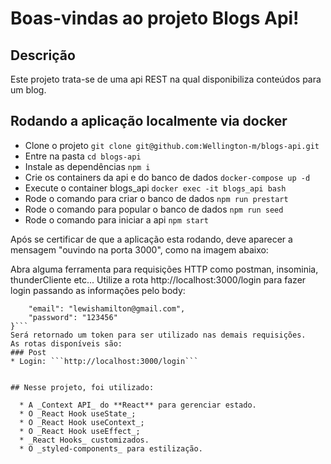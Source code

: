 # Boas-vindas ao projeto Blogs Api!


## Descrição
Este projeto trata-se de uma api REST na qual disponibiliza conteúdos para um blog.


## Rodando a aplicação localmente via docker
* Clone o projeto ```git clone git@github.com:Wellington-m/blogs-api.git```
* Entre na pasta ```cd blogs-api```
* Instale as dependências ```npm i```
* Crie os containers da api e do banco de dados ```docker-compose up -d```
* Execute o container blogs_api ```docker exec -it blogs_api bash```
* Rode o comando para criar o banco de dados ```npm run prestart```
* Rode o comando para popular o banco de dados ```npm run seed```
* Rode o comando para iniciar a api ```npm start```

Após se certificar de que a aplicação esta rodando, deve aparecer a mensagem "ouvindo na porta 3000", como na imagem abaixo:

Abra alguma ferramenta para requisições HTTP como postman, insominia, thunderCliente etc...
Utilize a rota http://localhost:3000/login para fazer login passando as informações pelo body:
```{
 	"email": "lewishamilton@gmail.com",
 	"password": "123456"
}```
Será retornado um token para ser utilizado nas demais requisições.
As rotas disponíveis são:
### Post
* Login: ```http://localhost:3000/login```


## Nesse projeto, foi utilizado:

  * A _Context API_ do **React** para gerenciar estado.
  * O _React Hook useState_;
  * O _React Hook useContext_;
  * O _React Hook useEffect_;
  * _React Hooks_ customizados.
  * O _styled-components_ para estilização.

